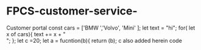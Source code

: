 # FPCS-customer-service-
Customer portal 
const cars = ['BMW ','Volvo', 'Mini' ];
let text = "hi";
for( let x of cars){
    text += x + "<br>";
};
let c =20;
let a = fucntion(b){
    return (b);
c also added herein code 
